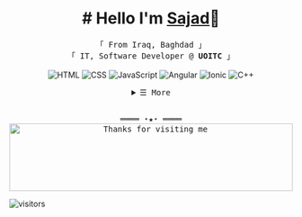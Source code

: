 
<!-- Intro  -->
<h1 align="center"># Hello I'm <a target="_blank" href="https://sajadsamer.me/">Sajad</a>👋</h1>
<p align="center">
        <!-- Organisation  -->
        <samp>
                「 From Iraq, Baghdad 」
                <br>
                「 IT, Software Developer @<b> UOITC</b> 」
                <br>
                <br>
        </samp>
        <!-- Programming Languages -->
        <!-- HTML -->
        <a target="_blank"><img alt="HTML" src="https://img.shields.io/badge/HTML-95%25-%23ff6b6b">
        </a>
        <!-- CSS  -->
        <a target="_blank"><img alt="CSS" src="https://img.shields.io/badge/CSS-95%25-%2345aaf2">
        </a>
        <!-- JavaScript -->
        <a target="_blank"><img alt="JavaScript" src="https://img.shields.io/badge/JavaScript-95%25-%23f7b731">
        </a>
        <!-- Angular -->
        <a target="_blank"><img alt="Angular" src="https://img.shields.io/badge/Angular-90%25-%23ff6b6b">
        </a>
        <!-- Ionic -->
        <a target="_blank"><img alt="Ionic" src="https://img.shields.io/badge/Ionic-85%25-%234b7bec">
        </a>
        <!-- C++ -->
        <a target="_blank"><img alt="C++" src="https://img.shields.io/badge/C++-85%25-%237d5fff">
        </a>
        
</p>

<!-- Details Section-->
<details align="center">
    <summary> <samp>&#9776; More</samp></summary>
    <p align="center">
        <br>
        <!-- Activity Widget -->
        <img alt="My Status"
                src="https://github-readme-stats.vercel.app/api?username=potato-01&show_icons=true&theme=radical" />
        <br>
        <!-- Social Links -->
        <p>Find me on</p>
        <!-- Facebook -->
        <a href="https://www.facebook.com/people/Sajad-Samer/100008228555745/" target="_blank"><img alt="Facebook"
                src="https://img.shields.io/badge/-Facebook-1877F2?style=flat-square&logo=Facebook&logoColor=white">
        </a>
        <!-- Instagram -->
        <a href="https://www.instagram.com/cusastudio/" target="_blank"><img alt="Instagram"
                src="https://img.shields.io/badge/-Instagram-E4405F?style=flat-square&logo=Instagram&logoColor=white">
        </a>
        <!-- Linkedin -->
        <a href="https://www.linkedin.com/in/sajad-samir-210b771a5/" target="_blank"><img alt="Linkedin"
                src="https://img.shields.io/badge/-Linkedin-0A66C2?style=flat-square&logo=Linkedin&logoColor=white">
        </a>
        <!-- Youtube -->
        <!-- <a href="" target="_blank"><img alt="Youtube"
                src="https://img.shields.io/badge/-Youtube-FF0000?style=flat-square&logo=Youtube&logoColor=white">
        </a> -->
    </p>
</details>
<br>

<!-- Footer -->
<samp>
    <p align="center">
        ════ ⋆★⋆ ════
        <br>
        <img height="120" alt="Thanks for visiting me" width="100%" src="https://firebasestorage.googleapis.com/v0/b/sajadsamer-44534.appspot.com/o/thxfromme.svg?alt=media&token=e2f86620-a893-4731-a706-cc3ca1b1e9e7" />
    </p>
</samp>



<!-- <a href="https://blog.aoaoao.me" target="_blank"><img alt="Twitter" src="https://img.shields.io/badge/Blog-%23FF4088.svg?&style=for-the-badge&logo=hugo&logoColor=white" /></a>
<a href="https://github.com/HFO4" target="_blank"><img alt="Github" src="https://img.shields.io/badge/GitHub-%2312100E.svg?&style=for-the-badge&logo=Github&logoColor=white" /></a>
<a href="https://twitter.com/AaronLiu00" target="_blank"><img alt="Twitter" src="https://img.shields.io/badge/twitter-%231DA1F2.svg?&style=for-the-badge&logo=twitter&logoColor=white" /></a>
</p> -->


<!-- [![Instagram Badge](https://img.shields.io/badge/-Instagram-e4405f?style=flat-square&logo=Instagram&logoColor=white)](https://instagram.com/cusastudio)
[![Linkedin Badge](https://img.shields.io/badge/-LinkedIn-0e76a8?style=flat-square&logo=Linkedin&logoColor=white)](https://www.linkedin.com/mwlite/in/sajad-samir-210b771a5)
[![Website Badge](https://img.shields.io/badge/Website-3b5998?style=flat-square&logo=google-chrome&logoColor=white)](http://sajadsamer.me)
[![Facebook Badge](https://img.shields.io/badge/-Facebook-0088cc?style=flat-square&logo=Facebook&logoColor=white)](https://www.facebook.com/people/Sajad-Samer/100008228555745) -->
![visitors](https://visitor-badge.laobi.icu/badge?page_id=potato-01.potato-01)
